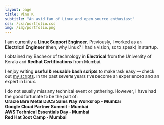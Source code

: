 ```yaml
---
layout: page
title: Vinu K
subtitle: "An avid fan of Linux and open-source enthusiast"
css: /css/portfolio.css
img: /img/portfolio.png
---
```


<div id="portfolio-section">

<p class="portfolio-text">
<span class="fa fa-briefcase portfolio-icon"></span>
I am currently a <strong>Linux Support Engineer</strong>. Previously, I worked as an <strong>Electrical Engineer</strong> (then, why Linux? I had a vision, so to speak) in startup.
</p>

<p class="portfolio-text">
<span class="fa fa-graduation-cap portfolio-icon"></span>
I obtained my Bachelor of technology in <strong>Electrical</strong> from the University of Kerala and <strong>Redhat Certifications</strong> from Mumbai.
</p>

<p class="portfolio-text">
<span class="fa fa-code portfolio-icon"></span>
I enjoy writing <strong>useful & reusable bash scripts</strong> to make task easy &mdash; check out <a href="https://github.com/kevydotvinu/scripts">my scripts</a>. In the past several years I've become an experienced and an expert in Linux.
</p>

<p class="portfolio-text">
<span class="fa fa-users portfolio-icon"></span>
I do not usually miss any technical event or gathering. However, I have had the good fortunate to be the part of:<br> <strong>Oracle Bare Metal DBCS Sales Play Workshop - Mumbai</strong><br> <strong>Google Cloud Partner Summit - Mumbai</strong><br> <strong>AWS Technical Essentials Day - Mumbai</strong><br> <strong> Red Hat Boot Camp - Mumbai </strong><br>
</p>

</div>
